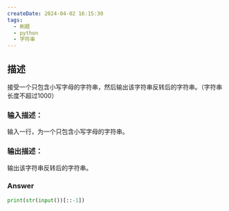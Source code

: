 ```yaml
---
createDate: 2024-04-02 16:15:30
tags:
  - 刷题
  - python
  - 字符串
---
```

## **描述**
接受一个只包含小写字母的字符串，然后输出该字符串反转后的字符串。（字符串长度不超过1000）
### **输入描述：**
输入一行，为一个只包含小写字母的字符串。
### **输出描述：**
输出该字符串反转后的字符串。
### **Answer**
```python
print(str(input())[::-1])
```
